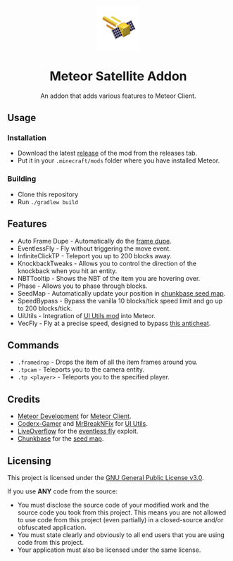 <div align="center">
  <!-- Logo and Title -->
  <img src="/src/main/resources/assets/satellite/icon.png" alt="logo" width="20%"/>
<h1>Meteor Satellite Addon</h1>
<p>An addon that adds various features to Meteor Client.
</p>
</div>

## Usage

### Installation
- Download the latest [release](/../../releases) of the mod from the releases tab.
- Put it in your `.minecraft/mods` folder where you have installed Meteor.

### Building
- Clone this repository
- Run `./gradlew build`

## Features
- Auto Frame Dupe - Automatically do the [frame dupe](https://www.spigotmc.org/resources/framedupe.102974/).
- EventlessFly - Fly without triggering the move event.
- InfiniteClickTP - Teleport you up to 200 blocks away.
- KnockbackTweaks - Allows you to control the direction of the knockback when you hit an entity.
- NBTTooltip - Shows the NBT of the item you are hovering over.
- Phase - Allows you to phase through blocks.
- SeedMap - Automatically update your position in [chunkbase seed map](https://www.chunkbase.com/apps/seed-map).
- SpeedBypass - Bypass the vanilla 10 blocks/tick speed limit and go up to 200 blocks/tick.
- UiUtils - Integration of [UI Utils mod](https://ui-utils.com/) into Meteor.
- VecFly - Fly at a precise speed, designed to bypass [this anticheat](https://github.com/KRYMZ0N/AnarchyAnticheat).


## Commands
- `.framedrop` - Drops the item of all the item frames around you.
- `.tpcam` - Teleports you to the camera entity.
- `.tp <player>` - Teleports you to the specified player.

## Credits
- [Meteor Development](https://github.com/MeteorDevelopment) for [Meteor Client](https://meteorclient.com/).
- [Coderx-Gamer](https://github.com/Coderx-Gamer) and [MrBreakNFix](https://github.com/MrBreakNFix) for [UI Utils](https://ui-utils.com/).
- [LiveOverflow](https://youtube.com/@LiveOverflow) for the [eventless fly](https://www.youtube.com/watch?v=RDkWagIW6gw) exploit.
- [Chunkbase](https://www.chunkbase.com/) for the [seed map](https://www.chunkbase.com/apps/seed-map).

## Licensing
This project is licensed under the [GNU General Public License v3.0](https://www.gnu.org/licenses/gpl-3.0.en.html).

If you use **ANY** code from the source:
- You must disclose the source code of your modified work and the source code you took from this project. This means you are not allowed to use code from this project (even partially) in a closed-source and/or obfuscated application.
- You must state clearly and obviously to all end users that you are using code from this project.
- Your application must also be licensed under the same license.
